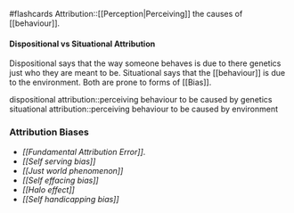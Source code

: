 #flashcards 
Attribution::[[Perception|Perceiving]] the causes of [[behaviour]].
#### Dispositional vs Situational Attribution
Dispositional says that the way someone behaves is due to there genetics just who they are meant to be. Situational says that the [[behaviour]] is due to the environment. Both are prone to forms of [[Bias]].

dispositional attribution::perceiving behaviour to be caused by genetics
situational attribution::perceiving behaviour to be caused by environment

### Attribution Biases
* *[[Fundamental Attribution Error]]*. 
* *[[Self serving bias]]*
* *[[Just world phenomenon]]*
* *[[Self effacing bias]]*
* *[[Halo effect]]*
* *[[Self handicapping bias]]*